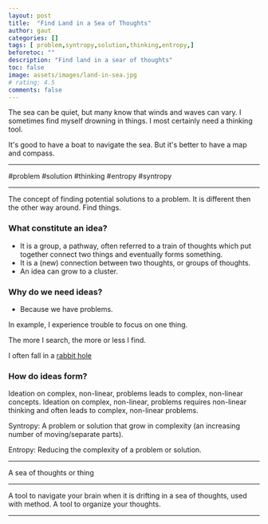 ```yaml
---
layout: post
title:  "Find Land in a Sea of Thoughts"
author: gaut
categories: []
tags: [ problem,syntropy,solution,thinking,entropy,]
beforetoc: ""
description: "Find land in a sear of thoughts"
toc: false
image: assets/images/land-in-sea.jpg
# rating: 4.5
comments: false
---
```


The sea can be quiet, but many know that winds and waves can vary.
I sometimes find myself drowning in things. I most certainly need a thinking tool.

It's good to have a boat to navigate the sea. But it's better to have a map and compass.

<!-- Photo de Fabian Wiktor: https://www.pexels.com/fr-fr/photo/bord-de-mer-994605/ -->

---

#problem #solution #thinking #entropy #syntropy

---

The concept of finding potential solutions to a problem. 
It is different then the other way around.
Find things.

### What constitute an idea?

- It is a group, a pathway, often referred to a train of thoughts which put together connect two things and eventually forms something.
- It is a (new) connection between two thoughts, or groups of thoughts.
- An idea can grow to a cluster.

### Why do we need ideas?

- Because we have problems.

In example, I experience trouble to focus on one thing.

The more I search, the more or less I find.

I often fall in a [rabbit hole](/rabbit-hole/)

### How do ideas form?

Ideation on complex, non-linear, problems leads to complex, non-linear concepts.
Ideation on complex, non-linear, problems requires non-linear thinking and often leads to complex, non-linear problems. 

Syntropy: A problem or solution that grow in complexity (an increasing number of moving/separate parts).

Entropy: Reducing the complexity of a problem or solution.



---


A sea of thoughts or thing


---


A tool to navigate your brain when it is drifting in a sea of thoughts, used with method.
A tool to organize your thoughts.


<!-- the [Zettelkasten](https://zettelkasten.de/introduction/) -->
---
